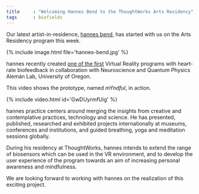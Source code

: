 ```yaml
---
title     : "Welcoming Hannes Bend to the ThoughtWorks Arts Residency"
tags      : biofields
---
```

Our latest artist-in-residence, [hannes bend](/bio/hannes-bend), has started with us on the Arts Residency program this week.

{% include image.html file='hannes-bend.jpg' %}

hannes recently created [one of the first](http://www.hannesbend.com/index.php?/current/myndful/) Virtual Reality programs with heart-rate biofeedback in collaboration with Neuroscience and Quantum Physics Alemán Lab, University of Oregon.

<!--excerpt-ends-->

This video shows the prototype, named *mYndful*, in action.

{% include video.html id='GwDUyrmfUig' %}

hannes practice centers around merging the insights from creative and contemplative practices, technology and science. He has presented, published, researched and exhibited projects internationally at museums, conferences and institutions, and guided breathing, yoga and meditation sessions globally.

During his residency at ThoughtWorks, hannes intends to extend the range of biosensors which can be used in the VR environment, and to develop the user experience of the program towards an aim of increasing personal awareness and mindfulness.

We are looking forward to working with hannes on the realization of this exciting project.